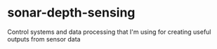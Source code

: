 # sonar-depth-sensing
 Control systems and data processing that I'm using for creating useful outputs from sensor data
